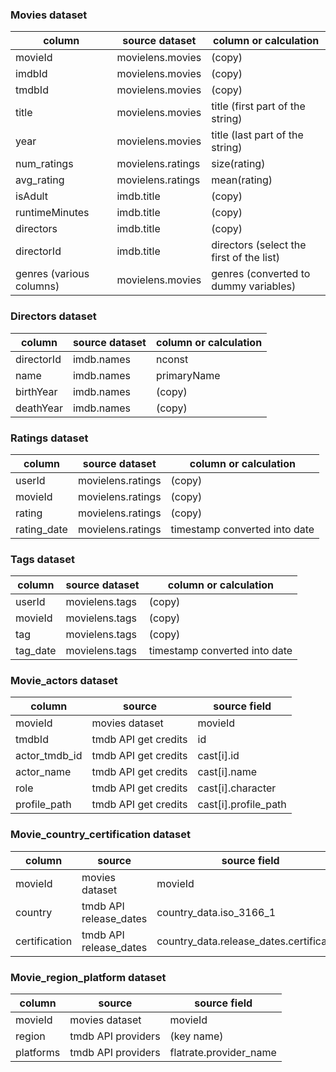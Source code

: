 ### Movies dataset

|column | source dataset | column or calculation|
|---|---|---|
|movieId | movielens.movies | (copy)|
|imdbId | movielens.movies | (copy)|
|tmdbId | movielens.movies | (copy)|
|title | movielens.movies | title (first part of the string)|
|year | movielens.movies | title (last part of the string)|
|num_ratings | movielens.ratings | size(rating)|
|avg_rating | movielens.ratings | mean(rating)|
|isAdult | imdb.title | (copy)|
|runtimeMinutes | imdb.title | (copy)|
|directors | imdb.title | (copy)|
|directorId | imdb.title | directors (select the first of the list)|
|genres (various columns) | movielens.movies | genres (converted to dummy variables)|
		
### Directors dataset

| column     | source dataset | column or calculation |
|------------|----------------|-----------------------|
| directorId | imdb.names     | nconst                |
| name       | imdb.names     | primaryName           |
| birthYear  | imdb.names     | (copy)                |
| deathYear  | imdb.names     | (copy)                |    
    
### Ratings dataset    

| column      | source dataset    | column or calculation         |
|-------------|-------------------|-------------------------------|
| userId      | movielens.ratings | (copy)                        |
| movieId     | movielens.ratings | (copy)                        |
| rating      | movielens.ratings | (copy)                        |
| rating_date | movielens.ratings | timestamp converted into date |

### Tags dataset

| column   | source dataset | column or calculation         |
|----------|----------------|-------------------------------|
| userId   | movielens.tags | (copy)                        |
| movieId  | movielens.tags | (copy)                        |
| tag      | movielens.tags | (copy)                        |
| tag_date | movielens.tags | timestamp converted into date |

### Movie_actors dataset

| column        | source               | source field         |
|---------------|----------------------|----------------------|
| movieId       | movies dataset       | movieId              |
| tmdbId        | tmdb API get credits | id                   |
| actor_tmdb_id | tmdb API get credits | cast[i].id           |
| actor_name    | tmdb API get credits | cast[i].name         |
| role          | tmdb API get credits | cast[i].character    |
| profile_path  | tmdb API get credits | cast[i].profile_path |

### Movie_country_certification dataset

| column        | source                 | source field         |
|---------------|------------------------|----------------------|
| movieId       | movies dataset         | movieId              |
| country       | tmdb API release_dates | country_data.iso_3166_1 |
| certification | tmdb API release_dates | country_data.release_dates.certification |

### Movie_region_platform dataset

| column        | source             | source field           |
|---------------|--------------------|------------------------|
| movieId       | movies dataset     | movieId                |
| region        | tmdb API providers | (key name)             |
| platforms     | tmdb API providers | flatrate.provider_name |
